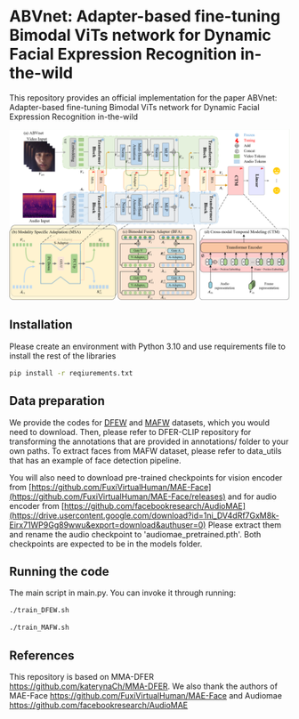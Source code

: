 
# ABVnet: Adapter-based fine-tuning Bimodal ViTs network for Dynamic Facial Expression Recognition in-the-wild

This repository provides an official implementation for the paper ABVnet: Adapter-based fine-tuning Bimodal ViTs network for Dynamic Facial Expression Recognition in-the-wild

![a](https://github.com/bohuiyang/ABVnet/blob/main/pic/arti.png) 

## Installation

Please create an environment with Python 3.10 and use requirements file to install the rest of the libraries

```bash
pip install -r reqiurements.txt
```

## Data preparation

We provide the codes for [DFEW](https://dfew-dataset.github.io/) and [MAFW](https://mafw-database.github.io/MAFW/) datasets, which you would need to download. Then, please refer to DFER-CLIP repository for transforming the annotations that are provided in annotations/ folder to your own paths. To extract faces from MAFW dataset, please refer to data_utils that has an example of face detection pipeline. 

You will also need to download pre-trained checkpoints for vision encoder from [https://github.com/FuxiVirtualHuman/MAE-Face](https://github.com/FuxiVirtualHuman/MAE-Face/releases) and for audio encoder from [https://github.com/facebookresearch/AudioMAE](https://drive.usercontent.google.com/download?id=1ni_DV4dRf7GxM8k-Eirx71WP9Gg89wwu&export=download&authuser=0) Please extract them and rename the audio checkpoint to 'audiomae_pretrained.pth'. Both checkpoints are expected to be in the models folder.

## Running the code

The main script in main.py. You can invoke it through running:
```bash
./train_DFEW.sh
```
```bash
./train_MAFW.sh
```



## References
This repository is based on MMA-DFER https://github.com/katerynaCh/MMA-DFER. We also thank the authors of MAE-Face https://github.com/FuxiVirtualHuman/MAE-Face and Audiomae https://github.com/facebookresearch/AudioMAE


